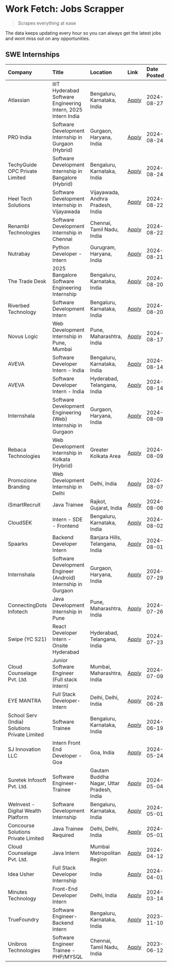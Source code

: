# Work Fetch: Jobs Scrapper
> Scrapes everything at ease

The data keeps updating every hour so you can always get the latest jobs and wont miss out on any opportunities.

## SWE Internships
<!--START_SECTION:workfetch-->
| Company                                       | Title                                                         | Location                                  | Link                                                                                                                                                                                                                                                                                      | Date Posted   |
|:----------------------------------------------|:--------------------------------------------------------------|:------------------------------------------|:------------------------------------------------------------------------------------------------------------------------------------------------------------------------------------------------------------------------------------------------------------------------------------------|:--------------|
| Atlassian                                     | IIIT Hyderabad Software Engineering Intern, 2025 Intern India | Bengaluru, Karnataka, India               | [Apply](https://in.linkedin.com/jobs/view/iiit-hyderabad-software-engineering-intern-2025-intern-india-at-atlassian-4009450341?position=56&pageNum=0&refId=ji5YD07l%2BZolr43pE0QosA%3D%3D&trackingId=ZwCoWFNsIUgET9%2Ba93at9A%3D%3D&trk=public_jobs_jserp-result_search-card)             | 2024-08-27    |
| PRO India                                     | Software Development Internship in Gurgaon (Hybrid)           | Gurgaon, Haryana, India                   | [Apply](https://in.linkedin.com/jobs/view/software-development-internship-in-gurgaon-hybrid-at-pro-india-4009587664?position=43&pageNum=0&refId=ji5YD07l%2BZolr43pE0QosA%3D%3D&trackingId=s3IMRCdJLdjLMLmMXnjJYQ%3D%3D&trk=public_jobs_jserp-result_search-card)                          | 2024-08-24    |
| TechyGuide OPC Private Limited                | Software Development Internship in Bangalore (Hybrid)         | Bengaluru, Karnataka, India               | [Apply](https://in.linkedin.com/jobs/view/software-development-internship-in-bangalore-hybrid-at-techyguide-opc-private-limited-4009591646?position=55&pageNum=0&refId=ji5YD07l%2BZolr43pE0QosA%3D%3D&trackingId=4pn0nipswyNj%2FTy0gDRbjA%3D%3D&trk=public_jobs_jserp-result_search-card) | 2024-08-24    |
| Heel Tech Solutions                           | Software Development Internship in Vijayawada                 | Vijayawada, Andhra Pradesh, India         | [Apply](https://in.linkedin.com/jobs/view/software-development-internship-in-vijayawada-at-heel-tech-solutions-4007906692?position=35&pageNum=0&refId=ji5YD07l%2BZolr43pE0QosA%3D%3D&trackingId=jbqRVyaVWdUGgRFFrx6HDw%3D%3D&trk=public_jobs_jserp-result_search-card)                    | 2024-08-22    |
| Renambl Technologies                          | Software Development Internship in Chennai                    | Chennai, Tamil Nadu, India                | [Apply](https://in.linkedin.com/jobs/view/software-development-internship-in-chennai-at-renambl-technologies-4007910299?position=50&pageNum=0&refId=ji5YD07l%2BZolr43pE0QosA%3D%3D&trackingId=TWWD5q1SpblxsYly4Ly9dg%3D%3D&trk=public_jobs_jserp-result_search-card)                      | 2024-08-22    |
| Nutrabay                                      | Python Developer - Intern                                     | Gurugram, Haryana, India                  | [Apply](https://in.linkedin.com/jobs/view/python-developer-intern-at-nutrabay-4003909226?position=49&pageNum=0&refId=ji5YD07l%2BZolr43pE0QosA%3D%3D&trackingId=P8fWGB1c75UvFm%2FahB8VLA%3D%3D&trk=public_jobs_jserp-result_search-card)                                                   | 2024-08-21    |
| The Trade Desk                                | 2025 Bangalore Software Engineering Internship                | Bengaluru, Karnataka, India               | [Apply](https://in.linkedin.com/jobs/view/2025-bangalore-software-engineering-internship-at-the-trade-desk-3987456531?position=10&pageNum=0&refId=ji5YD07l%2BZolr43pE0QosA%3D%3D&trackingId=lgfa0nY%2Ffw8BRxg%2FIQ9QtQ%3D%3D&trk=public_jobs_jserp-result_search-card)                    | 2024-08-20    |
| Riverbed Technology                           | Software Development Intern                                   | Bengaluru, Karnataka, India               | [Apply](https://in.linkedin.com/jobs/view/software-development-intern-at-riverbed-technology-4004467559?position=33&pageNum=0&refId=ji5YD07l%2BZolr43pE0QosA%3D%3D&trackingId=%2BNLN%2BIYcUAOKpQFa7iXhYg%3D%3D&trk=public_jobs_jserp-result_search-card)                                  | 2024-08-20    |
| Novus Logic                                   | Web Development Internship in Pune, Mumbai                    | Pune, Maharashtra, India                  | [Apply](https://in.linkedin.com/jobs/view/web-development-internship-in-pune-mumbai-at-novus-logic-4003713081?position=53&pageNum=0&refId=ji5YD07l%2BZolr43pE0QosA%3D%3D&trackingId=%2F5MfwVmkkF7aAgpCxPakFA%3D%3D&trk=public_jobs_jserp-result_search-card)                              | 2024-08-17    |
| AVEVA                                         | Software Developer Intern - India                             | Bengaluru, Karnataka, India               | [Apply](https://in.linkedin.com/jobs/view/software-developer-intern-india-at-aveva-3998279987?position=7&pageNum=0&refId=ji5YD07l%2BZolr43pE0QosA%3D%3D&trackingId=l1pSGvU2S64BHzz7wsDMwA%3D%3D&trk=public_jobs_jserp-result_search-card)                                                 | 2024-08-14    |
| AVEVA                                         | Software Developer Intern - India                             | Hyderabad, Telangana, India               | [Apply](https://in.linkedin.com/jobs/view/software-developer-intern-india-at-aveva-3998281598?position=11&pageNum=0&refId=ji5YD07l%2BZolr43pE0QosA%3D%3D&trackingId=qmytW4UoLwbnS2KuyQ1ChA%3D%3D&trk=public_jobs_jserp-result_search-card)                                                | 2024-08-14    |
| Internshala                                   | Software Development Engineering (Web) Internship in Gurgaon  | Gurgaon, Haryana, India                   | [Apply](https://in.linkedin.com/jobs/view/software-development-engineering-web-internship-in-gurgaon-at-internshala-3997620471?position=4&pageNum=0&refId=ji5YD07l%2BZolr43pE0QosA%3D%3D&trackingId=8jyvt0LeGO3LMyQQ1zRMVg%3D%3D&trk=public_jobs_jserp-result_search-card)                | 2024-08-09    |
| Rebaca Technologies                           | Web Development Internship in Kolkata (Hybrid)                | Greater Kolkata Area                      | [Apply](https://in.linkedin.com/jobs/view/web-development-internship-in-kolkata-hybrid-at-rebaca-technologies-3997621369?position=39&pageNum=0&refId=ji5YD07l%2BZolr43pE0QosA%3D%3D&trackingId=s1nFn9Z0RdcHFfElHxa5ug%3D%3D&trk=public_jobs_jserp-result_search-card)                     | 2024-08-09    |
| Promozione Branding                           | Web Development Internship in Delhi                           | Delhi, India                              | [Apply](https://in.linkedin.com/jobs/view/web-development-internship-in-delhi-at-promozione-branding-3995559880?position=27&pageNum=0&refId=ji5YD07l%2BZolr43pE0QosA%3D%3D&trackingId=bOs4TWLAtPFUkhFyYTPFWw%3D%3D&trk=public_jobs_jserp-result_search-card)                              | 2024-08-07    |
| iSmartRecruit                                 | Java Trainee                                                  | Rajkot, Gujarat, India                    | [Apply](https://in.linkedin.com/jobs/view/java-trainee-at-ismartrecruit-3992301825?position=32&pageNum=0&refId=ji5YD07l%2BZolr43pE0QosA%3D%3D&trackingId=jTiGvwWFQcOr3k1GmToGXg%3D%3D&trk=public_jobs_jserp-result_search-card)                                                           | 2024-08-06    |
| CloudSEK                                      | Intern - SDE - Frontend                                       | Bengaluru, Karnataka, India               | [Apply](https://in.linkedin.com/jobs/view/intern-sde-frontend-at-cloudsek-3991574495?position=25&pageNum=0&refId=ji5YD07l%2BZolr43pE0QosA%3D%3D&trackingId=%2F2V6BbWqwbKrCAze2SQFIA%3D%3D&trk=public_jobs_jserp-result_search-card)                                                       | 2024-08-02    |
| Spaarks                                       | Backend Developer Intern                                      | Banjara Hills, Telangana, India           | [Apply](https://in.linkedin.com/jobs/view/backend-developer-intern-at-spaarks-3990226465?position=29&pageNum=0&refId=ji5YD07l%2BZolr43pE0QosA%3D%3D&trackingId=gGO1mfnKWrl%2FaoO7s6v6Xg%3D%3D&trk=public_jobs_jserp-result_search-card)                                                   | 2024-08-01    |
| Internshala                                   | Software Development Engineer (Android) Internship in Gurgaon | Gurgaon, Haryana, India                   | [Apply](https://in.linkedin.com/jobs/view/software-development-engineer-android-internship-in-gurgaon-at-internshala-3987153031?position=47&pageNum=0&refId=ji5YD07l%2BZolr43pE0QosA%3D%3D&trackingId=7MBNQKq4ARS%2BMFSQsFE2Tw%3D%3D&trk=public_jobs_jserp-result_search-card)            | 2024-07-29    |
| ConnectingDots Infotech                       | Java Development Internship in Pune                           | Pune, Maharashtra, India                  | [Apply](https://in.linkedin.com/jobs/view/java-development-internship-in-pune-at-connectingdots-infotech-3983314097?position=40&pageNum=0&refId=ji5YD07l%2BZolr43pE0QosA%3D%3D&trackingId=vqBWEMlTSMy1vwRo4Wzvdg%3D%3D&trk=public_jobs_jserp-result_search-card)                          | 2024-07-26    |
| Swipe (YC S21)                                | React Developer Intern - Onsite Hyderabad                     | Hyderabad, Telangana, India               | [Apply](https://in.linkedin.com/jobs/view/react-developer-intern-onsite-hyderabad-at-swipe-yc-s21-3981326010?position=41&pageNum=0&refId=ji5YD07l%2BZolr43pE0QosA%3D%3D&trackingId=MmAw42TibwoK1Ha3jlUDlQ%3D%3D&trk=public_jobs_jserp-result_search-card)                                 | 2024-07-23    |
| Cloud Counselage Pvt. Ltd.                    | Junior Software Engineer (Full stack Intern)                  | Mumbai, Maharashtra, India                | [Apply](https://in.linkedin.com/jobs/view/junior-software-engineer-full-stack-intern-at-cloud-counselage-pvt-ltd-3967725851?position=20&pageNum=0&refId=ji5YD07l%2BZolr43pE0QosA%3D%3D&trackingId=JMQs2ioxOkGryQKTeTzEBg%3D%3D&trk=public_jobs_jserp-result_search-card)                  | 2024-07-09    |
| EYE MANTRA                                    | Full Stack Developer- Intern                                  | Delhi, Delhi, India                       | [Apply](https://in.linkedin.com/jobs/view/full-stack-developer-intern-at-eye-mantra-3960988037?position=58&pageNum=0&refId=ji5YD07l%2BZolr43pE0QosA%3D%3D&trackingId=0cMd%2BLYiGpYtm7wV9yCYWg%3D%3D&trk=public_jobs_jserp-result_search-card)                                             | 2024-06-28    |
| School Serv (India) Solutions Private Limited | Software Trainee                                              | Bengaluru, Karnataka, India               | [Apply](https://in.linkedin.com/jobs/view/software-trainee-at-school-serv-india-solutions-private-limited-3953917603?position=26&pageNum=0&refId=ji5YD07l%2BZolr43pE0QosA%3D%3D&trackingId=h%2FPux5aG6cihAeMZydhScA%3D%3D&trk=public_jobs_jserp-result_search-card)                       | 2024-06-19    |
| SJ Innovation LLC                             | Intern Front End Developer - Goa                              | Goa, India                                | [Apply](https://in.linkedin.com/jobs/view/intern-front-end-developer-goa-at-sj-innovation-llc-3931678611?position=17&pageNum=0&refId=ji5YD07l%2BZolr43pE0QosA%3D%3D&trackingId=j7Dc4J8HVtJLT9L57TydMA%3D%3D&trk=public_jobs_jserp-result_search-card)                                     | 2024-05-24    |
| Suretek Infosoft Pvt. Ltd.                    | Software Engineer-Trainee                                     | Gautam Buddha Nagar, Uttar Pradesh, India | [Apply](https://in.linkedin.com/jobs/view/software-engineer-trainee-at-suretek-infosoft-pvt-ltd-3916999948?position=45&pageNum=0&refId=ji5YD07l%2BZolr43pE0QosA%3D%3D&trackingId=NaSoT135ber5KG%2FaGsUn9g%3D%3D&trk=public_jobs_jserp-result_search-card)                                 | 2024-05-04    |
| WeInvest - Digital Wealth Platform            | Software Development Internship                               | Bengaluru, Karnataka, India               | [Apply](https://in.linkedin.com/jobs/view/software-development-internship-at-weinvest-digital-wealth-platform-3912867225?position=3&pageNum=0&refId=ji5YD07l%2BZolr43pE0QosA%3D%3D&trackingId=XAJd2aB0aYjixozxFZ93bg%3D%3D&trk=public_jobs_jserp-result_search-card)                      | 2024-05-01    |
| Concourse Solutions Private Limited           | Java Trainee Required                                         | Delhi, Delhi, India                       | [Apply](https://in.linkedin.com/jobs/view/java-trainee-required-at-concourse-solutions-private-limited-3912869388?position=15&pageNum=0&refId=ji5YD07l%2BZolr43pE0QosA%3D%3D&trackingId=tHWU%2FYnZDuQsWue8MdSIGg%3D%3D&trk=public_jobs_jserp-result_search-card)                          | 2024-05-01    |
| Cloud Counselage Pvt. Ltd.                    | Java Intern                                                   | Mumbai Metropolitan Region                | [Apply](https://in.linkedin.com/jobs/view/java-intern-at-cloud-counselage-pvt-ltd-3896025667?position=48&pageNum=0&refId=ji5YD07l%2BZolr43pE0QosA%3D%3D&trackingId=KPLabKmORPzcQGqBmsdqMg%3D%3D&trk=public_jobs_jserp-result_search-card)                                                 | 2024-04-12    |
| Idea Usher                                    | Full Stack Developer Internship                               | India                                     | [Apply](https://in.linkedin.com/jobs/view/full-stack-developer-internship-at-idea-usher-3879565540?position=30&pageNum=0&refId=ji5YD07l%2BZolr43pE0QosA%3D%3D&trackingId=qhQAw%2FDMbikT256C%2Fhc8jQ%3D%3D&trk=public_jobs_jserp-result_search-card)                                       | 2024-04-01    |
| Minutes Technology                            | Front-End Developer Intern                                    | Delhi, India                              | [Apply](https://in.linkedin.com/jobs/view/front-end-developer-intern-at-minutes-technology-3853712549?position=24&pageNum=0&refId=ji5YD07l%2BZolr43pE0QosA%3D%3D&trackingId=pakQNKYZ%2BJo6VdX4OUETsw%3D%3D&trk=public_jobs_jserp-result_search-card)                                      | 2024-03-14    |
| TrueFoundry                                   | Software Engineer-Backend Intern                              | Bengaluru, Karnataka, India               | [Apply](https://in.linkedin.com/jobs/view/software-engineer-backend-intern-at-truefoundry-3779508170?position=52&pageNum=0&refId=ji5YD07l%2BZolr43pE0QosA%3D%3D&trackingId=6rGuG5iGP%2FRIBz5Tx4Tr7w%3D%3D&trk=public_jobs_jserp-result_search-card)                                       | 2023-11-10    |
| Unibros Technologies                          | Software Engineer Trainee - PHP/MYSQL                         | Chennai, Tamil Nadu, India                | [Apply](https://in.linkedin.com/jobs/view/software-engineer-trainee-php-mysql-at-unibros-technologies-3656599241?position=59&pageNum=0&refId=ji5YD07l%2BZolr43pE0QosA%3D%3D&trackingId=idx4yWqc%2BWTGLuHT4JFheA%3D%3D&trk=public_jobs_jserp-result_search-card)                           | 2023-06-12    |
<!--END_SECTION:workfetch-->
